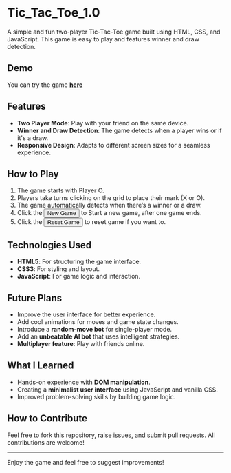 # Tic_Tac_Toe_1.0

A simple and fun two-player Tic-Tac-Toe game built using HTML, CSS, and JavaScript. This game is easy to play and features winner and draw detection.

## Demo

You can try the game **[here](#)**

## Features

- **Two Player Mode**: Play with your friend on the same device.
- **Winner and Draw Detection**: The game detects when a player wins or if it's a draw.
- **Responsive Design**: Adapts to different screen sizes for a seamless experience.

## How to Play

1. The game starts with Player O.
2. Players take turns clicking on the grid to place their mark (X or O).
3. The game automatically detects when there’s a winner or a draw.
4. Click the <button>New Game</button> to Start a new game, after one game ends.
5. Click the <button>Reset Game</button> to reset game if you want to.

## Technologies Used

- **HTML5**: For structuring the game interface.
- **CSS3**: For styling and layout.
- **JavaScript**: For game logic and interaction.

## Future Plans

- Improve the user interface for better experience.
- Add cool animations for moves and game state changes.
- Introduce a **random-move bot** for single-player mode.
- Add an **unbeatable AI bot** that uses intelligent strategies.
- **Multiplayer feature**: Play with friends online.

## What I Learned

- Hands-on experience with **DOM manipulation**.
- Creating a **minimalist user interface** using JavaScript and vanilla CSS.
- Improved problem-solving skills by building game logic.

## How to Contribute

Feel free to fork this repository, raise issues, and submit pull requests. All contributions are welcome!

---

Enjoy the game and feel free to suggest improvements!
